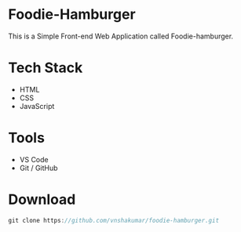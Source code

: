 # Foodie-Hamburger 
This is a Simple Front-end Web Application called Foodie-hamburger. 

# Tech Stack
- HTML
- CSS
- JavaScript

# Tools
 - VS Code
 - Git / GitHub

# Download
```javascript
git clone https://github.com/vnshakumar/foodie-hamburger.git
```
    
 
